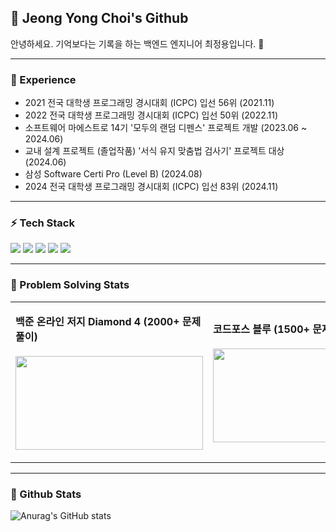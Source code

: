 <h2 align="left">👋 Jeong Yong Choi's Github </h2>

<div>

안녕하세요. 기억보다는 기록을 하는 백엔드 엔지니어 최정용입니다. 👋
</div>

----

 <h3 align="left">🚀 Experience </h3>
 
 - 2021 전국 대학생 프로그래밍 경시대회 (ICPC) 입선 56위 (2021.11)
 - 2022 전국 대학생 프로그래밍 경시대회 (ICPC) 입선 50위 (2022.11)
 - 소프트웨어 마에스트로 14기 '모두의 랜덤 디펜스' 프로젝트 개발 (2023.06 ~ 2024.06)
 - 교내 설계 프로젝트 (졸업작품) '서식 유지 맞춤법 검사기' 프로젝트 대상 (2024.06)
 - 삼성 Software Certi Pro (Level B) (2024.08)
 - 2024 전국 대학생 프로그래밍 경시대회 (ICPC) 입선 83위 (2024.11)

---

<h3 align="left">⚡️ Tech Stack </h3>
<div align=left> 
  <img src="https://img.shields.io/badge/java-007396?style=for-the-badge&logo=java&logoColor=white"> 
  <img src="https://img.shields.io/badge/c++-00599C?style=for-the-badge&logo=c%2B%2B&logoColor=white">
  <img src="https://img.shields.io/badge/mysql-4479A1?style=for-the-badge&logo=mysql&logoColor=white"> 
  <img src="https://img.shields.io/badge/spring-6DB33F?style=for-the-badge&logo=spring&logoColor=white"> 
  <img src="https://img.shields.io/badge/amazonaws-232F3E?style=for-the-badge&logo=amazonaws&logoColor=white"> 
</div>

---

<h3 align="left">📌 Problem Solving Stats</h3>

<table>
<tr>
<td>

**백준 온라인 저지 Diamond 4 (2000+ 문제 풀이)**<br><br>
<a href="https://solved.ac/profile/aj4941">
<img src="http://mazassumnida.wtf/api/v2/generate_badge?boj=aj4941" width="300px" height="150px">
</a>

</td>
<td>

**코드포스 블루 (1500+ 문제 풀이)**<br><br>
<a href="https://codeforces.com/profile/aj4941">
<img src="https://cf.leed.at?id=aj4941" width="300px" height="150px">
</a>

</td>
</tr>
</table>

---

 <h3 align="left">📌 Github Stats </h3>

![Anurag's GitHub stats](https://github-readme-stats.vercel.app/api?username=aj4941&show_icons=true&theme=radical)
